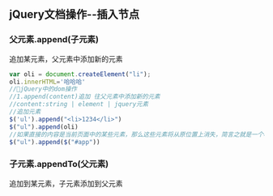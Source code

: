 ## jQuery文档操作--插入节点
### 父元素.append(子元素)
追加某元素，父元素中添加新的元素
```javascript
var oli = document.createElement("li");
oli.innerHTML='哈哈哈'
//jQuery中的dom操作
//1.append(content)追加 往父元素中添加新的元素
//content:string | element | jquery元素
//追加元素
$('ul').append("<li>1234</li>")
$("ul").append(oli)
//如果直接的内容是当前页面中的某些元素，那么这些元素将从原位置上消失，简言之就是一个移动操作
$("ul").append($("#app"))
```

### 子元素.appendTo(父元素)
追加到某元素，子元素添加到父元素
